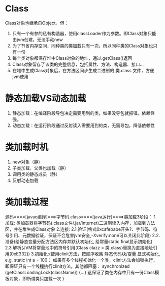 
# Class

Class对象也继承自Object，但：

1. 只有一个有参的私有构造器，使用classLoader作为参数。即Class对象只能由jvm创建，无法手动new
2. 为了节省内存空间，同种类的类加载只有一次，所以同种类的Class对象也只有一份
3. 每个类对象都保存堆中Class对象的地址，通过.getClass()返回
4. Class对象留存了该类的完整信息，包括属性、方法、构造器、接口...
5. 在堆中生成Class对象后，在方法区同步生成二进制的 类.class 文件，方便jvm使用

# 静态加载VS动态加载

1. 静态加载：在编译阶段导包决定需要用到的类，如果没导包就报错。依赖性强。
2. 动态加载：在运行阶段通过反射读入需要用到的类，无需导包。降低依赖性

# 类加载时机

1. new对象（静）
2. 子类加载，父类也加载（静）
3. 调用类的静态成员（静）
4. 反射动态加载

# 类加载过程

源码====[javac编译]===>字节码.class====[java运行]====>类加载3阶段：
1.加载: 类加载器将字节码(.class文件/.jar/internet)二进制读入内存，加载到方法区，并在堆生成Class对象
2.连接:
    2.1.验证(格式0xcafebabe开头?、字节码、符号引用、元数据验证，保证不会危害jvm安全,-Xverify:none可以关闭此阶段)
    2.2.准备(给静态变量分配方法区内存并默认初始化, 给常量static final显示初始化)
    2.3.解析(JVM将常量池中的符号引用(Class clazz = 类.class)替换为直接地址引用(0xE332))
3.初始化:(使用clinit方法，按顺序收集 静态代码块/变量 显式初始化, e.g. static int a = 100；
如果有多个线程初始化一个类，clinit方法会加锁执行，即保证只有一个线程执行clinit方法，其他都阻塞：
synchronized (getClassLoadingLock(className)) {...}
这保证了类在内存中只有一份Class模板对象，即所谓类只加载一次
)
